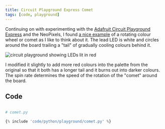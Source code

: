 ```yaml
---
title: Circuit Playground Express Comet
tags: [code, playground]
---
```


Continuing on with experimenting with the <a href="https://learn.adafruit.com/adafruit-circuit-playground-express/overview">Adafruit
Circuit Playground Express</a> and the NeoPixels, I found <a href="https://learn.adafruit.com/fancyled-library-for-circuitpython/led-colors">a nice example</a> of
a rotating colour wheel or comet as I like to think about it. The lead LED is white and circles around the board trailing a "tail" of gradually cooling colours
behind it.

![circuit playground showing LEDs lit in red](/assets/img/posts/playground-comet/comet.png)

I modified it slightly to add more red colours into the palette from the original so that it both has a longer tail and it burns out into darker colours. The spin
rate determines the speed of the rotation of the "comet" around the board.

## Code

```python

# comet.py

{% include 'code/python/playground/comet.py' %}

```
